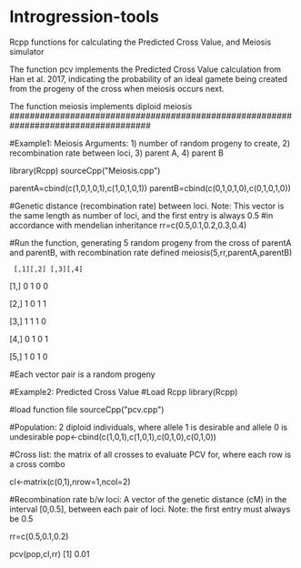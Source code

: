 # Introgression-tools
Rcpp functions for calculating the Predicted Cross Value, and Meiosis simulator

The function pcv implements the Predicted Cross Value calculation from Han et al. 2017, indicating the probability of an ideal gamete being created from the progeny of the cross when meiosis occurs next.

The function meiosis implements diploid meiosis
####################################################################################

#Example1: Meiosis
Arguments: 1) number of random progeny to create, 2) recombination rate between loci, 3) parent A, 4) parent B

library(Rcpp)
sourceCpp("Meiosis.cpp")

parentA=cbind(c(1,0,1,0,1),c(1,0,1,0,1))
parentB=cbind(c(0,1,0,1,0),c(0,1,0,1,0))

#Genetic distance (recombination rate) between loci.  Note: This vector is the same length as number of loci, and the first entry is always 0.5
#in accordance with mendelian inheritance
rr=c(0.5,0.1,0.2,0.3,0.4)

#Run the function, generating 5 random progeny from the cross of parentA and parentB, with recombination rate defined
meiosis(5,rr,parentA,parentB)

     [,1][,2] [,3][,4]
[1,]    0 1    0 0

[2,]    1 0    1 1

[3,]    1 1    1 0

[4,]    0 1    0 1

[5,]    1 0    1 0

#Each vector pair is a random progeny

#Example2: Predicted Cross Value
#Load Rcpp 
library(Rcpp)

#load function file
sourceCpp("pcv.cpp")

#Population: 2 diploid individuals, where allele 1 is desirable and allele 0 is undesirable
pop<-cbind(c(1,0,1),c(1,0,1),c(0,1,0),c(0,1,0))

#Cross list: the matrix of all crosses to evaluate PCV for, where each row is a cross combo

cl<-matrix(c(0,1),nrow=1,ncol=2)

#Recombination rate b/w loci: A vector of the genetic distance (cM) in the interval [0,0.5], between each pair of loci.  Note: the first entry must always be 0.5

rr=c(0.5,0.1,0.2)

pcv(pop,cl,rr)
[1] 0.01
